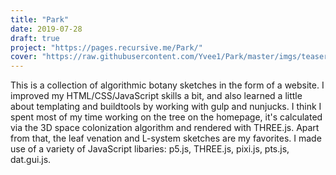 ```yaml
---
title: "Park"
date: 2019-07-28
draft: true
project: "https://pages.recursive.me/Park/"
cover: "https://raw.githubusercontent.com/Yvee1/Park/master/imgs/teaser.png"
---
```

This is a collection of algorithmic botany sketches in the form of a website. I improved my HTML/CSS/JavaScript skills a bit, and also learned a little about templating and buildtools by working with gulp and nunjucks. I think I spent most of my time working on the tree on the homepage, it's calculated via the 3D space colonization algorithm and rendered with THREE.js. Apart from that, the leaf venation and L-system sketches are my favorites. I made use of a variety of JavaScript libaries: p5.js, THREE.js, pixi.js, pts.js, dat.gui.js. 